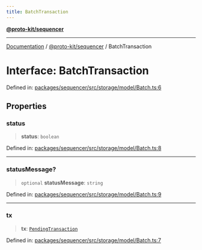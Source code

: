 ```yaml
---
title: BatchTransaction
---
```


[**@proto-kit/sequencer**](../README.md)

***

[Documentation](../../../README.md) / [@proto-kit/sequencer](../README.md) / BatchTransaction

# Interface: BatchTransaction

Defined in: [packages/sequencer/src/storage/model/Batch.ts:6](https://github.com/proto-kit/framework/blob/b953c754e500c62f01fbbd6d09adfb2f5577269d/packages/sequencer/src/storage/model/Batch.ts#L6)

## Properties

### status

> **status**: `boolean`

Defined in: [packages/sequencer/src/storage/model/Batch.ts:8](https://github.com/proto-kit/framework/blob/b953c754e500c62f01fbbd6d09adfb2f5577269d/packages/sequencer/src/storage/model/Batch.ts#L8)

***

### statusMessage?

> `optional` **statusMessage**: `string`

Defined in: [packages/sequencer/src/storage/model/Batch.ts:9](https://github.com/proto-kit/framework/blob/b953c754e500c62f01fbbd6d09adfb2f5577269d/packages/sequencer/src/storage/model/Batch.ts#L9)

***

### tx

> **tx**: [`PendingTransaction`](../classes/PendingTransaction.md)

Defined in: [packages/sequencer/src/storage/model/Batch.ts:7](https://github.com/proto-kit/framework/blob/b953c754e500c62f01fbbd6d09adfb2f5577269d/packages/sequencer/src/storage/model/Batch.ts#L7)
